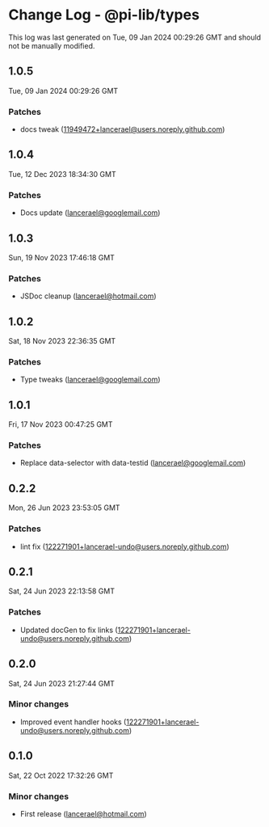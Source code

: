 # Change Log - @pi-lib/types

This log was last generated on Tue, 09 Jan 2024 00:29:26 GMT and should not be manually modified.

<!-- Start content -->

## 1.0.5

Tue, 09 Jan 2024 00:29:26 GMT

### Patches

- docs tweak (11949472+lancerael@users.noreply.github.com)

## 1.0.4

Tue, 12 Dec 2023 18:34:30 GMT

### Patches

- Docs update (lancerael@googlemail.com)

## 1.0.3

Sun, 19 Nov 2023 17:46:18 GMT

### Patches

- JSDoc cleanup (lancerael@hotmail.com)

## 1.0.2

Sat, 18 Nov 2023 22:36:35 GMT

### Patches

- Type tweaks (lancerael@googlemail.com)

## 1.0.1

Fri, 17 Nov 2023 00:47:25 GMT

### Patches

- Replace data-selector with data-testid (lancerael@googlemail.com)

## 0.2.2

Mon, 26 Jun 2023 23:53:05 GMT

### Patches

- lint fix (122271901+lancerael-undo@users.noreply.github.com)

## 0.2.1

Sat, 24 Jun 2023 22:13:58 GMT

### Patches

- Updated docGen to fix links (122271901+lancerael-undo@users.noreply.github.com)

## 0.2.0

Sat, 24 Jun 2023 21:27:44 GMT

### Minor changes

- Improved event handler hooks (122271901+lancerael-undo@users.noreply.github.com)

## 0.1.0

Sat, 22 Oct 2022 17:32:26 GMT

### Minor changes

- First release (lancerael@hotmail.com)
